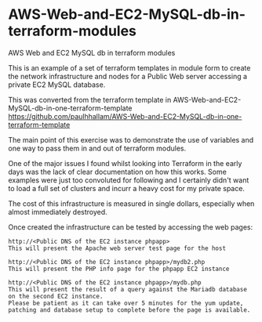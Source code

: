 # AWS-Web-and-EC2-MySQL-db-in-terraform-modules
AWS Web and EC2 MySQL db in terraform modules

This is an example of a set of terraform templates in module form to create the network infrastructure and nodes for a Public Web server accessing a private EC2 MySQL database.

This was converted from the terraform template in AWS-Web-and-EC2-MySQL-db-in-one-terraform-template
https://github.com/paulhhallam/AWS-Web-and-EC2-MySQL-db-in-one-terraform-template

The main point of this exercise was to demonstrate the use of variables and one way to pass them in and out of terraform modules.

One of the major issues I found whilst looking into Terraform in the early days was the lack of clear documentation on how this works. Some examples were just too convoluted for following and I certainly didn't want to load a full set of clusters and incurr a heavy cost for my private space.

The cost of this infrastructure is measured in single dollars, especially when almost immediately destroyed.

Once created the infrastructure can be tested by accessing the web pages:

	http://<Public DNS of the EC2 instance phpapp>
	This will present the Apache web server test page for the host

	http://<Public DNS of the EC2 instance phpapp>/mydb2.php
	This will present the PHP info page for the phpapp EC2 instance

	http://<Public DNS of the EC2 instance phpapp>/mydb.php
	This will present the result of a query against the Mariadb database on the second EC2 instance.
	Please be patient as it can take over 5 minutes for the yum update, patching and database setup to complete before the page is available.
